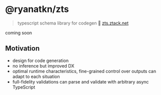# @ryanatkn/zts

> typescript schema library for codegen 🧱 [zts.ztack.net](https://zts.ztack.net/)

coming soon

## Motivation

- design for code generation
- no inference but improved DX
- optimal runtime characteristics, fine-grained control over outputs can adapt to each situation
- full-fidelity validations can parse and validate with arbitrary async TypeScript
